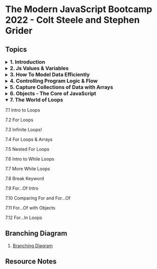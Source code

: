 # The Modern JavaScript Bootcamp 2022 - Colt Steele and Stephen Grider

## Topics

<details>
<summary>
<span style="font-size: 16px; font-weight: bold;">1. Introduction</span>
</summary>

1.1 How this course works

1.2 JS, ECMA, TC39 What Do They Mean

1.3 The Tools You Need

1.4 Customizing VSCode & Extensions

1.5 A Quick Note About MDN
</details>

<details>
<summary>
<span style="font-size: 16px; font-weight: bold;"> 2. Js Values & Variables </span>
</summary>

2.1 Goals & Primitives

2.2 Running Code in the JS Console

2.3 Introducing Numbers

2.4 NaN & Infinity

2.5 Numbers Quiz

2.6 Variables & Let

2.7 Unary Operators

2.8 Introducing Const

2.9 The Legacy of Var

2.10 Variables Quiz
</details>

<details>
<summary>
<span style="font-size: 16px; font-weight: bold;">3. How To Model Data Efficiently</span>
</summary>

3.1 Booleans Intro

3.2 Strings

3.3 String Indices

3.4 String Methods

3.5 More String Methods

3.6 Strings Quiz

3.7 String Escape Characters

3.8 String Template Literals

3.9 Null & undefined

3.10 The Math Object & Random

3.11 typeof operator

3.12 parseInt & parseFloat
</details>

<details>
<summary>
<span style="font-size: 16px; font-weight: bold;">4. Controlling Program Logic & Flow</span>
</summary>

4.1 Making Decisions in JS

4.2 Comparison Operators

4.3 Double Equals (==)

4.4 Triple Equals (===)

4.5 Running Code From a Script

4.6 If Statements

4.7 Else If

4.8 Else

4.9 Nesting Conditionals

4.10 Truthy & Falsy Values

4.11 Logical AND (&&)

4.12 Logical OR (||)

4.13 NOT Operator (!)

4.14 Operator Precedence

4.15 The Switch Statement

4.16 Ternary Operator
</details>

<details>
<summary>
<span style="font-size: 16px; font-weight: bold;">5. Capture Collections of Data with Arrays</span>
</summary>

5.1 Creating Arrays

5.2 Array Indices

5.3 Modifying Arrays

5.4 Push and Pop

5.5 Shift and Unshift

5.6 Concat

5.7 Includes and IndexOf

5.8 Reverse and Join

5.9 Slice

5.10 Splice

5.11 Sorting (Part 1)

5.12 Intro to Reference Types

5.13 Using Const with Arrays

5.14 Working with Nested Arrays
</details>

<details>
<summary>
<span style="font-size: 16px; font-weight: bold;">6. Objects - The Core of JavaScript</span>
</summary>

6.1 Intro to Objects

6.2 Creating Object Literals

6.3 Accessing Object Properties

6.4 Adding and Updating Properties

6.5 Nested Arrays & Objects

6.6 Objects and Reference Types

6.7 ArrayObject Equality

</details>

<details open>
<summary>
<span style="font-size: 16px; font-weight: bold;">7. The World of Loops</span>
</summary>

7.1 Intro to Loops

7.2 For Loops

7.3 Infinite Loops!

7.4 For Loops & Arrays

7.5 Nested For Loops

7.6 Intro to While Loops

7.7 More While Loops

7.8 Break Keyword

7.9 For...Of Intro

7.10 Comparing For and For...Of

7.11 For...Of with Objects

7.12 For...In Loops
</details>

## Branching Diagram

1. [Branching Diagram](https://app.diagrams.net/#G18_Q16Z5O_S9tZVGjFjClG8nCmuZb-920)

## Resource Notes

